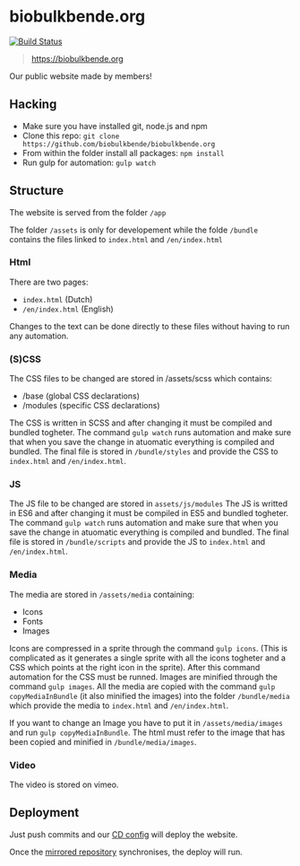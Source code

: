 # biobulkbende.org

[![Build Status](https://drone.autonomic.zone/api/badges/biobulkbende/biobulkbende.org/status.svg?ref=refs/heads/main)](https://drone.autonomic.zone/biobulkbende/biobulkbende.org)

> https://biobulkbende.org

Our public website made by members!
## Hacking

- Make sure you have installed git, node.js and npm
- Clone this repo: `git clone https://github.com/biobulkbende/biobulkbende.org`
- From within the folder install all packages: `npm install`
- Run gulp for automation: `gulp watch`

## Structure

The website is served from the folder `/app`

The folder `/assets` is only for developement while the folde `/bundle` contains the files linked to `index.html` and `/en/index.html`

### Html

There are two pages:
- `index.html` (Dutch)
- `/en/index.html` (English)

Changes to the text can be done directly to these files without having to run any automation.

### (S)CSS

The CSS files to be changed are stored in /assets/scss which contains:
- /base (global CSS declarations)
- /modules (specific CSS declarations)

The CSS is written in SCSS and after changing it must be compiled and bundled togheter.
The command `gulp watch` runs automation and make sure that when you save the change in atuomatic everything is compiled and bundled.
The final file is stored in `/bundle/styles` and provide the CSS to `index.html` and `/en/index.html`.

### JS

The JS file to be changed are stored in `assets/js/modules`
The JS is writted in ES6 and after changing it must be compiled in ES5 and bundled togheter.
The command `gulp watch` runs automation and make sure that when you save the change in atuomatic everything is compiled and bundled.
The final file is stored in `/bundle/scripts` and provide the JS to `index.html` and `/en/index.html`.

### Media

The media are stored in `/assets/media` containing:
- Icons
- Fonts
- Images

Icons are compressed in a sprite through the command `gulp icons`. (This is complicated as it generates a single sprite with all the icons togheter and a CSS which points at the right icon in the sprite). After this command automation for the CSS must be runned.
Images are minified through the command `gulp images`.
All the media are copied with the command `gulp copyMediaInBundle` (it also minified the images) into the folder `/bundle/media` which provide the media to `index.html` and `/en/index.html`.

If you want to change an Image you have to put it in `/assets/media/images` and run `gulp copyMediaInBundle`. The html must refer to the image that has been copied and minified in `/bundle/media/images`.

### Video

The video is stored on vimeo.
## Deployment

Just push commits and our [CD config](https://drone.autonomic.zone/biobulkbende/biobulkbende.org) will deploy the website.

Once the [mirrored repository](https://git.autonomic.zone/biobulkbende/biobulkbende.org) synchronises, the deploy will run.
